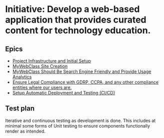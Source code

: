 # Initiative: Develop a web-based application that provides curated content for technology education.
## Epics
* [Project Infrastructure and Initial Setup](./epics/epic_project_infra_and_initial_setup.md)
* [MyWebClass Site Creation](./epics/epic_mywebclass_site_creation.md)
* [MyWebClass Should Be Search Engine Friendly and Provide Usage Analytics]()
* [Ensure Legal Compliance with GDRP, CCPA, and any other compliance entities where our users are.]()
* [Setup Automatic Deployment and Testing (CI/CD)]()
## Test plan
Iterative and continuous testing as development is done. This includes at minimal some forms of Unit testing to ensure 
components functionally render as intended.